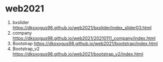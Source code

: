 # web2021
1. bxslider https://dksxogus98.github.io/web2021/bxslider/index_slider03.html
2.  company https://dksxogus98.github.io/web2021/20210111_company/index.html
3.  Bootstrap https://dksxogus98.github.io/web2021/bootstrap/index.html
4.  Bootstrap_v2 https://dksxogus98.github.io/web2021/bootstrap_v2/index.html
